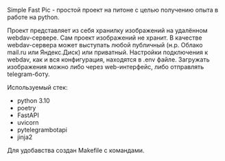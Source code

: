 Simple Fast Pic - простой проект на питоне с целью получению опыта в работе на python.

Проект представляет из себя хранилку изображений на удалённом webdav-сервере. 
Сам проект изображений не хранит. В качестве webdav-сервера может выступать любой публичный 
(н.р. Облако mail.ru или Яндекс.Диск) или приватный. Настройки подключения к webdav, как и вся конфигурация, находятся в .env файле.
Загружать изображения можно либо через web-интерфейс, либо отправлять telegram-боту.

Используемый стек:
- python 3.10
- poetry
- FastAPI
- uvicorn
- pytelegrambotapi
- jinja2

Для удобавства создан Makefile с командами.